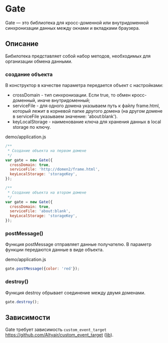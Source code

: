 ﻿# Gate

Gate — это библиотека для кросс-доменной или внутридоменной синхронизации данных между окнами и вкладками браузера.

## Описание

Бибилотека представляет собой набор методов, необходимых для организации обмена данными.

### создание объекта

В конструктор в качестве параметра передается объект с настройками:
* crossDomain - тип синхронизации. Если true, то обмен кросс-доменный, иначе внутридоменный;
* serviceFile - для одного домена указываем путь к файлу frame.html, который лежит в корневой папке другого домена (на другом домене в serviceFile указываем значение: 'about:blank').
* keyLocalStorage - наименование ключа для хранения данных в local storage по ключу.

demo/application.js

```javascript
/**
 * Создание объекта на первом домене
 */
var gate = new Gate({
  crossDomain: true,
  serviceFile: 'http://domen2/frame.html',
  keyLocalStorage: 'storageKey',
});

/**
 * Создание объекта на втором домене
 */
var gate = new Gate({
  crossDomain: true,
  serviceFile: 'about:blank',
  keyLocalStorage: 'storageKey',
});
```

### postMessage()

Функция postMessage отправляет данные получателю. В параметр функции передаются данные в виде объекта.

demo/application.js

```javascript
gate.postMessage({color: 'red'});
```

### destroy()

Функция destroy обрывает соединение между двумя доменами. 

```javascript
gate.destroy();
```

## Зависимости

Gate требует зависимость `custom_event_target` https://github.com/Altyair/custom_event_target  ([lib](https://github.com/Altyair/custom_event_target)).
